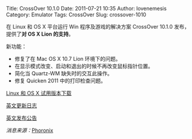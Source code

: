 Title: CrossOver 10.1.0
Date: 2011-07-21 10:35
Author: lovenemesis
Category: Emulator
Tags: CrossOver
Slug: crossover-1010

在 Linux 和 OS X 平台运行 Win 程序及游戏的解决方案 CrossOver 10.1.0
发布，提供了**对 OS X Lion 的支持**。

新功能：

-   修复了在 Mac OS X 10.7 Lion 环境下的问题。
-   在显示模式改变、启动和退出的时候不再改变鼠标指针位置。
-   简化当 Quartz-WM 缺失时的交互此操作。
-   修复 Quicken 2011 中的打印检查问题。

[Linux 和 OS X
试用版本下载](http://www.codeweavers.com/products/crossover/#dl)

[英文更新日志](http://www.codeweavers.com/products/crossover/change_log/)

[英文发布公告](http://www.codeweavers.com/about/general/press/20110718/)

*消息来源：*[Phoronix](http://www.phoronix.com/scan.php?page=news_item&px=OTY4Nw)

